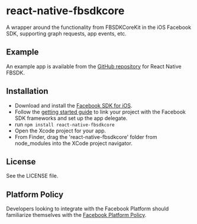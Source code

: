 # react-native-fbsdkcore
A wrapper around the functionality from FBSDKCoreKit in the iOS Facebook SDK, supporting graph requests, app events, etc.

## Example
An example app is available from the [GitHub repository](https://github.com/facebook/react-native-fbsdk) for React Native FBSDK.

## Installation
- Download and install the [Facebook SDK for iOS](https://developers.facebook.com/docs/ios).
- Follow the [getting started guide](https://developers.facebook.com/docs/ios/getting-started/) to link your project with the Facebook SDK frameworks and set up the app delegate.
- run `npm install react-native-fbsdkcore`
- Open the Xcode project for your app.
- From Finder, drag the 'react-native-fbsdkcore' folder from node_modules into the XCode project navigator.

## License
See the LICENSE file.

## Platform Policy
Developers looking to integrate with the Facebook Platform should familiarize themselves with the [Facebook Platform Policy](https://developers.facebook.com/policy/).
